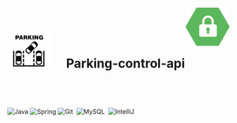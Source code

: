 <br>
<img src="img/clipart2142139.png" width=100 align="right"/> 

<br>


<h1><img src="img/parking-controll.png" width=100 /> &nbsp; &nbsp; Parking-control-api</h1>

<br><br><br>
 
   ![Java](https://img.shields.io/badge/Java-D33833?style=for-the-badge&logo=openjdk&logoColor=black) 
   ![Spring](https://img.shields.io/badge/Spring-6DB33F?style=for-the-badge&logo=spring&logoColor=white)
   ![Git](https://img.shields.io/badge/Git-E34F26?style=for-the-badge&logo=git&logoColor=white)&nbsp;
   ![MySQL](https://img.shields.io/badge/MySQL-005C84?style=for-the-badge&logo=mysql&logoColor=white)&nbsp;
   ![IntelliJ](https://img.shields.io/badge/IntelliJ_IDEA-000000.svg?style=for-the-badge&logo=intellij-idea&logoColor=white)&nbsp;
